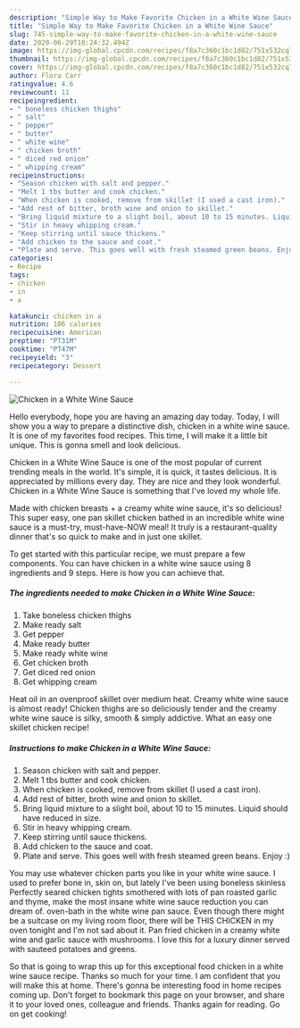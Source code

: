 ```yaml
---
description: "Simple Way to Make Favorite Chicken in a White Wine Sauce"
title: "Simple Way to Make Favorite Chicken in a White Wine Sauce"
slug: 745-simple-way-to-make-favorite-chicken-in-a-white-wine-sauce
date: 2020-06-29T10:24:32.494Z
image: https://img-global.cpcdn.com/recipes/f8a7c360c1bc1d82/751x532cq70/chicken-in-a-white-wine-sauce-recipe-main-photo.jpg
thumbnail: https://img-global.cpcdn.com/recipes/f8a7c360c1bc1d82/751x532cq70/chicken-in-a-white-wine-sauce-recipe-main-photo.jpg
cover: https://img-global.cpcdn.com/recipes/f8a7c360c1bc1d82/751x532cq70/chicken-in-a-white-wine-sauce-recipe-main-photo.jpg
author: Flora Carr
ratingvalue: 4.6
reviewcount: 11
recipeingredient:
- " boneless chicken thighs"
- " salt"
- " pepper"
- " butter"
- " white wine"
- " chicken broth"
- " diced red onion"
- " whipping cream"
recipeinstructions:
- "Season chicken with salt and pepper."
- "Melt 1 tbs butter and cook chicken."
- "When chicken is cooked, remove from skillet (I used a cast iron)."
- "Add rest of bitter, broth wine and onion to skillet."
- "Bring liquid mixture to a slight boil, about 10 to 15 minutes. Liquid should have reduced in size."
- "Stir in heavy whipping cream."
- "Keep stirring until sauce thickens."
- "Add chicken to the sauce and coat."
- "Plate and serve. This goes well with fresh steamed green beans. Enjoy :)"
categories:
- Recipe
tags:
- chicken
- in
- a

katakunci: chicken in a 
nutrition: 106 calories
recipecuisine: American
preptime: "PT31M"
cooktime: "PT47M"
recipeyield: "3"
recipecategory: Dessert

---
```



![Chicken in a White Wine Sauce](https://img-global.cpcdn.com/recipes/f8a7c360c1bc1d82/751x532cq70/chicken-in-a-white-wine-sauce-recipe-main-photo.jpg)

Hello everybody, hope you are having an amazing day today. Today, I will show you a way to prepare a distinctive dish, chicken in a white wine sauce. It is one of my favorites food recipes. This time, I will make it a little bit unique. This is gonna smell and look delicious.

Chicken in a White Wine Sauce is one of the most popular of current trending meals in the world. It's simple, it is quick, it tastes delicious. It is appreciated by millions every day. They are nice and they look wonderful. Chicken in a White Wine Sauce is something that I've loved my whole life.

Made with chicken breasts + a creamy white wine sauce, it&#39;s so delicious! This super easy, one pan skillet chicken bathed in an incredible white wine sauce is a must-try, must-have-NOW meal! It truly is a restaurant-quality dinner that&#39;s so quick to make and in just one skillet.


To get started with this particular recipe, we must prepare a few components. You can have chicken in a white wine sauce using 8 ingredients and 9 steps. Here is how you can achieve that.

<!--inarticleads1-->

##### The ingredients needed to make Chicken in a White Wine Sauce:

1. Take  boneless chicken thighs
1. Make ready  salt
1. Get  pepper
1. Make ready  butter
1. Make ready  white wine
1. Get  chicken broth
1. Get  diced red onion
1. Get  whipping cream


Heat oil in an ovenproof skillet over medium heat. Creamy white wine sauce is almost ready! Chicken thighs are so deliciously tender and the creamy white wine sauce is silky, smooth &amp; simply addictive. What an easy one skillet chicken recipe! 

<!--inarticleads2-->

##### Instructions to make Chicken in a White Wine Sauce:

1. Season chicken with salt and pepper.
1. Melt 1 tbs butter and cook chicken.
1. When chicken is cooked, remove from skillet (I used a cast iron).
1. Add rest of bitter, broth wine and onion to skillet.
1. Bring liquid mixture to a slight boil, about 10 to 15 minutes. Liquid should have reduced in size.
1. Stir in heavy whipping cream.
1. Keep stirring until sauce thickens.
1. Add chicken to the sauce and coat.
1. Plate and serve. This goes well with fresh steamed green beans. Enjoy :)


You may use whatever chicken parts you like in your white wine sauce. I used to prefer bone in, skin on, but lately I&#39;ve been using boneless skinless Perfectly seared chicken tights smothered with lots of pan roasted garlic and thyme, make the most insane white wine sauce reduction you can dream of. oven-bath in the white wine pan sauce. Even though there might be a suitcase on my living room floor, there will be THIS CHICKEN in my oven tonight and I&#39;m not sad about it. Pan fried chicken in a creamy white wine and garlic sauce with mushrooms. I love this for a luxury dinner served with sauteed potatoes and greens. 

So that is going to wrap this up for this exceptional food chicken in a white wine sauce recipe. Thanks so much for your time. I am confident that you will make this at home. There's gonna be interesting food in home recipes coming up. Don't forget to bookmark this page on your browser, and share it to your loved ones, colleague and friends. Thanks again for reading. Go on get cooking!
